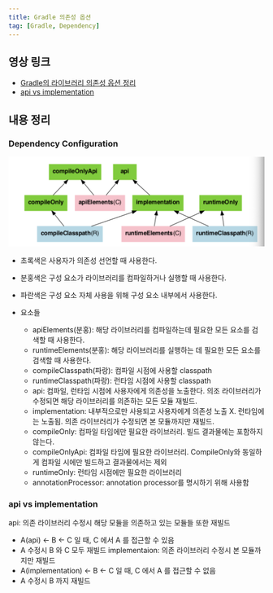 ```yaml
---
title: Gradle 의존성 옵션
tag: [Gradle, Dependency]
---
```

## 영상 링크
- [Gradle의 라이브러리 의존성 옵션 정리](https://twinparadox.tistory.com/630)
- [api vs implementation](https://jongmin92.github.io/2019/05/09/Gradle/gradle-api-vs-implementation/)

## 내용 정리
### Dependency Configuration
![Dependency-Configuration.png](img/Dependency-Configuration.png)
- 초록색은 사용자가 의존성 선언할 때 사용한다.
- 분홍색은 구성 요소가 라이브러리를 컴파일하거나 실행할 때 사용한다.
- 파란색은 구성 요소 자체 사용을 위해 구성 요소 내부에서 사용한다.

- 요소들
  - apiElements(분홍): 해당 라이브러리를 컴파일하는데 필요한 모든 요소를 검색할 때 사용한다.
  - runtimeElements(분홍): 해당 라이브러리를 실행하는 데 필요한 모든 요소를 검색할 때 사용한다.
  - compileClasspath(파랑): 컴파일 시점에 사용할 classpath
  - runtimeClasspath(파랑): 런타임 시점에 사용할 classpath
  - api: 컴파일, 런타임 시점에 사용자에게 의존성을 노출한다. 의조 라이브러리가 수정되면 해당 라이브러리를 의존하는 모든 모듈 재빌드.
  - implementation: 내부적으로만 사용되고 사용자에게 의존성 노출 X. 런타임에는 노출됨. 의존 라이브러리가 수정되면 본 모듈까지만 재빌드.
  - compileOnly: 컴파일 타임에만 필요한 라이브러리. 빌드 결과물에는 포함하지 않는다.
  - compileOnlyApi: 컴파일 타임에 필요한 라이브러리. CompileOnly와 동일하게 컴파일 시에만 빌드하고 결과물에서는 제외
  - runtimeOnly: 런타임 시점에만 필요한 라이브러리
  - annotationProcessor: annotation processor를 명시하기 위해 사용함

### api vs implementation
api: 의존 라이브러리 수정시 해당 모듈을 의존하고 있는 모듈들 또한 재빌드
- A(api) <- B <- C 일 때, C 에서 A 를 접근할 수 있음
- A 수정시 B 와 C 모두 재빌드
implementaion: 의존 라이브러리 수정시 본 모듈까지만 재빌드
- A(implementation) <- B <- C 일 때, C 에서 A 를 접근할 수 없음
- A 수정시 B 까지 재빌드